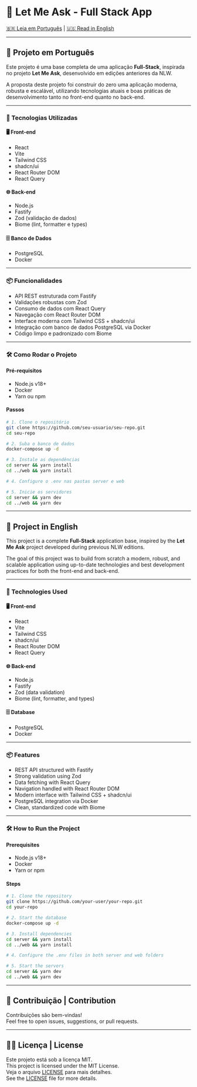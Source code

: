 
# 🧠 Let Me Ask - Full Stack App

[🇧🇷 Leia em Português](#-projeto-em-português) | [🇺🇸 Read in English](#-project-in-english)

---

## 📌 Projeto em Português

Este projeto é uma base completa de uma aplicação **Full-Stack**, inspirada no projeto **Let Me Ask**, desenvolvido em edições anteriores da NLW.

A proposta deste projeto foi construir do zero uma aplicação moderna, robusta e escalável, utilizando tecnologias atuais e boas práticas de desenvolvimento tanto no front-end quanto no back-end.

---

### 🚀 Tecnologias Utilizadas

#### 🖥️ Front-end
- React
- Vite
- Tailwind CSS
- shadcn/ui
- React Router DOM
- React Query

#### 🌐 Back-end
- Node.js
- Fastify
- Zod (validação de dados)
- Biome (lint, formatter e types)

#### 🗄️ Banco de Dados
- PostgreSQL
- Docker

---

### 📦 Funcionalidades

- API REST estruturada com Fastify
- Validações robustas com Zod
- Consumo de dados com React Query
- Navegação com React Router DOM
- Interface moderna com Tailwind CSS + shadcn/ui
- Integração com banco de dados PostgreSQL via Docker
- Código limpo e padronizado com Biome

---

### 🛠️ Como Rodar o Projeto

#### Pré-requisitos

- Node.js v18+
- Docker
- Yarn ou npm

#### Passos

```bash
# 1. Clone o repositório
git clone https://github.com/seu-usuario/seu-repo.git
cd seu-repo

# 2. Suba o banco de dados
docker-compose up -d

# 3. Instale as dependências
cd server && yarn install
cd ../web && yarn install

# 4. Configure o .env nas pastas server e web

# 5. Inicie os servidores
cd server && yarn dev
cd ../web && yarn dev
```

---

## 📘 Project in English

This project is a complete **Full-Stack** application base, inspired by the **Let Me Ask** project developed during previous NLW editions.

The goal of this project was to build from scratch a modern, robust, and scalable application using up-to-date technologies and best development practices for both the front-end and back-end.

---

### 🚀 Technologies Used

#### 🖥️ Front-end
- React
- Vite
- Tailwind CSS
- shadcn/ui
- React Router DOM
- React Query

#### 🌐 Back-end
- Node.js
- Fastify
- Zod (data validation)
- Biome (lint, formatter, and types)

#### 🗄️ Database
- PostgreSQL
- Docker

---

### 📦 Features

- REST API structured with Fastify
- Strong validation using Zod
- Data fetching with React Query
- Navigation handled with React Router DOM
- Modern interface with Tailwind CSS + shadcn/ui
- PostgreSQL integration via Docker
- Clean, standardized code with Biome

---

### 🛠️ How to Run the Project

#### Prerequisites

- Node.js v18+
- Docker
- Yarn or npm

#### Steps

```bash
# 1. Clone the repository
git clone https://github.com/your-user/your-repo.git
cd your-repo

# 2. Start the database
docker-compose up -d

# 3. Install dependencies
cd server && yarn install
cd ../web && yarn install

# 4. Configure the .env files in both server and web folders

# 5. Start the servers
cd server && yarn dev
cd ../web && yarn dev
```

---

## 🤝 Contribuição | Contribution

Contribuições são bem-vindas!  
Feel free to open issues, suggestions, or pull requests.

---

## 🧑‍💻 Licença | License

Este projeto está sob a licença MIT.  
This project is licensed under the MIT License.  
Veja o arquivo [LICENSE](./LICENSE) para mais detalhes.  
See the [LICENSE](./LICENSE) file for more details.
